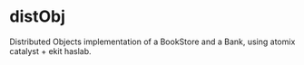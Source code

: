 # distObj
Distributed Objects implementation of a BookStore and a Bank, using atomix catalyst + ekit haslab.

